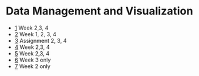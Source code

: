 # Data Management and Visualization

-  [1](https://github.com/sonia3187/Data-Management-and-Visualization) Week 2,3, 4
-  [2](https://github.com/ahmedhindi/Data-Management-and-Visualization) Week 1, 2, 3, 4
-  [3](https://github.com/batinkov/Data-Management-and-Visualization) Assignment 2, 3, 4
-  [4](https://github.com/alhewpl/Data-Management-And-Visualization) Week 2,3, 4
-  [5](https://github.com/JeffHsueh/Data-Management-and-Visualization) Week 2,3, 4
-  [6](https://github.com/mars137/Data-Management-and-Visualization) Week 3 only
-  [7](https://github.com/XuanX111/Data-Management-and-Visualization/tree/master/course1/week2) Week 2 only
